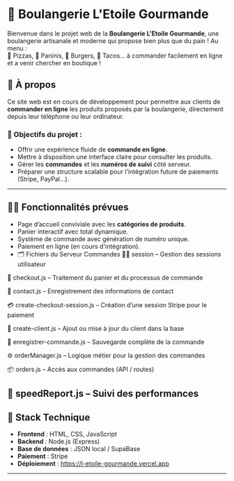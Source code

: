 # 🥖 Boulangerie L'Etoile Gourmande

Bienvenue dans le projet web de la **Boulangerie  L'Etoile Gourmande**, une boulangerie artisanale et moderne qui propose bien plus que du pain ! Au menu :  
🍕 Pizzas, 🥪 Paninis, 🍔 Burgers, 🌮 Tacos… à commander facilement en ligne et a venir chercher en boutique !

## 🧁 À propos

Ce site web est en cours de développement pour permettre aux clients de **commander en ligne** les produits proposés par la boulangerie, directement depuis leur téléphone ou leur ordinateur.

### 🎯 Objectifs du projet :

- Offrir une expérience fluide de **commande en ligne**.
- Mettre à disposition une interface claire pour consulter les produits.
- Gérer les **commandes** et les **numéros de suivi** côté serveur.
- Préparer une structure scalable pour l’intégration future de paiements (Stripe, PayPal...).

---

## 🧑‍🍳 Fonctionnalités prévues

- Page d’accueil conviviale avec les **catégories de produits**.
- Panier interactif avec total dynamique.
- Système de commande avec génération de numéro unique.
- Paiement en ligne (en cours d'intégration).
- 🗂️ Fichiers du Serveur Commandes
🧑‍💻 session – Gestion des sessions utilisateur

🛒 checkout.js – Traitement du panier et du processus de commande

📇 contact.js – Enregistrement des informations de contact

💳 create-checkout-session.js – Création d’une session Stripe pour le paiement

🧾 create-client.js – Ajout ou mise à jour du client dans la base

📝 enregistrer-commande.js – Sauvegarde complète de la commande

⚙️ orderManager.js – Logique métier pour la gestion des commandes

📦 orders.js – Accès aux commandes (API / routes)

🚀 speedReport.js – Suivi des performances
---

## 🧰 Stack Technique

- **Frontend** : HTML, CSS, JavaScript
- **Backend** : Node.js (Express)
- **Base de données** : JSON local / SupaBase
- **Paiement** : Stripe 
- **Déploiement** : https://l-etoile-gourmande.vercel.app

---


